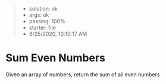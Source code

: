 <!-- BEGIN REPORT -->
> - solution: ok 
> - args: ok 
> - passing: 100% 
> - starter: file 
> - 6/25/2020, 10:10:17 AM
<!-- END REPORT -->

# Sum Even Numbers

Given an array of numbers, return the sum of all even numbers

